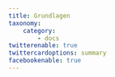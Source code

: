 ```yaml
---
title: Grundlagen
taxonomy:
    category:
        - docs
twitterenable: true
twittercardoptions: summary
facebookenable: true
---
```


